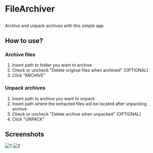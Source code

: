 # FileArchiver

##
Archive and unpack archives with this simple app

## How to use?

### Archive files
1. Insert path to folder you want to archive
2. Check or uncheck "Delete original files when archived" (OPTIONAL)
3. Click "ARCHIVE"
### Unpack archives
1. Insert path to archive you want to unpack
2. Insert path where the extracted files will be located after unpacking archive
3. Check or uncheck "Delete archive when unpacked" (OPTIONAL)
4. Click "UNPACK"

## Screenshots
![1](https://github.com/user-attachments/assets/e4d87ef7-6721-4b80-8138-94eb5a655a61)
![2](https://github.com/user-attachments/assets/b429164c-c7c1-471d-87c9-a7395ada51b0)

